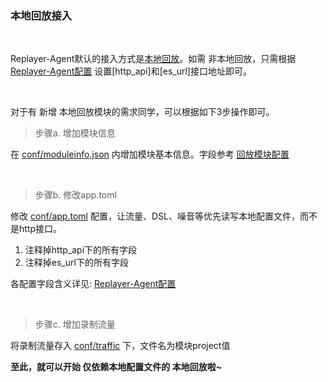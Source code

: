 ### 本地回放接入

<br>

Replayer-Agent默认的接入方式是[本地回放](./README.md#4本地回放)。如需 非本地回放，只需根据 [Replayer-Agent配置](./replayer-conf.md#4-http_api) 设置[http_api]和[es_url]接口地址即可。

<br>

对于有 新增 本地回放模块的需求同学，可以根据如下3步操作即可。

>步骤a. 增加模块信息

在 [conf/moduleinfo.json](../../replayer-agent/conf/moduleinfo.json) 内增加模块基本信息。字段参考 [回放模块配置](./conf/moduleinfo.md)

<br>

>步骤b. 修改app.toml

修改 [conf/app.toml](../../replayer-agent/conf/app.toml) 配置，让流量、DSL、噪音等优先读写本地配置文件，而不是http接口。

1. 注释掉http_api下的所有字段
2. 注释掉es_url下的所有字段

各配置字段含义详见: [Replayer-Agent配置](./replayer-conf.md)

<br>

>步骤c. 增加录制流量

将录制流量存入 [conf/traffic](../../replayer-agent/conf/traffic) 下，文件名为模块project值

**至此，就可以开始 仅依赖本地配置文件的 本地回放啦~**

